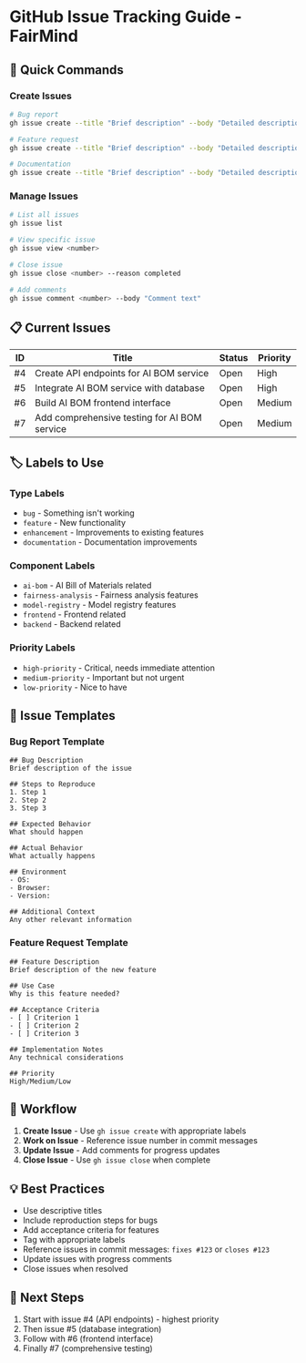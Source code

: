 # GitHub Issue Tracking Guide - FairMind

## 🚀 Quick Commands

### Create Issues
```bash
# Bug report
gh issue create --title "Brief description" --body "Detailed description" --label "bug"

# Feature request
gh issue create --title "Brief description" --body "Detailed description" --label "bug"

# Documentation
gh issue create --title "Brief description" --body "Detailed description" --label "bug"
```

### Manage Issues
```bash
# List all issues
gh issue list

# View specific issue
gh issue view <number>

# Close issue
gh issue close <number> --reason completed

# Add comments
gh issue comment <number> --body "Comment text"
```

## 📋 Current Issues

| ID | Title | Status | Priority |
|----|-------|--------|----------|
| #4 | Create API endpoints for AI BOM service | Open | High |
| #5 | Integrate AI BOM service with database | Open | High |
| #6 | Build AI BOM frontend interface | Open | Medium |
| #7 | Add comprehensive testing for AI BOM service | Open | Medium |

## 🏷️ Labels to Use

### Type Labels
- `bug` - Something isn't working
- `feature` - New functionality
- `enhancement` - Improvements to existing features
- `documentation` - Documentation improvements

### Component Labels
- `ai-bom` - AI Bill of Materials related
- `fairness-analysis` - Fairness analysis features
- `model-registry` - Model registry features
- `frontend` - Frontend related
- `backend` - Backend related

### Priority Labels
- `high-priority` - Critical, needs immediate attention
- `medium-priority` - Important but not urgent
- `low-priority` - Nice to have

## 📝 Issue Templates

### Bug Report Template
```
## Bug Description
Brief description of the issue

## Steps to Reproduce
1. Step 1
2. Step 2
3. Step 3

## Expected Behavior
What should happen

## Actual Behavior
What actually happens

## Environment
- OS: 
- Browser: 
- Version: 

## Additional Context
Any other relevant information
```

### Feature Request Template
```
## Feature Description
Brief description of the new feature

## Use Case
Why is this feature needed?

## Acceptance Criteria
- [ ] Criterion 1
- [ ] Criterion 2
- [ ] Criterion 3

## Implementation Notes
Any technical considerations

## Priority
High/Medium/Low
```

## 🔄 Workflow

1. **Create Issue** - Use `gh issue create` with appropriate labels
2. **Work on Issue** - Reference issue number in commit messages
3. **Update Issue** - Add comments for progress updates
4. **Close Issue** - Use `gh issue close` when complete

## 💡 Best Practices

- Use descriptive titles
- Include reproduction steps for bugs
- Add acceptance criteria for features
- Tag with appropriate labels
- Reference issues in commit messages: `fixes #123` or `closes #123`
- Update issues with progress comments
- Close issues when resolved

## 🎯 Next Steps

1. Start with issue #4 (API endpoints) - highest priority
2. Then issue #5 (database integration)
3. Follow with #6 (frontend interface)
4. Finally #7 (comprehensive testing)
